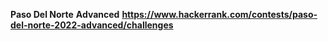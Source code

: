 **Paso Del Norte**
**Advanced**
**https://www.hackerrank.com/contests/paso-del-norte-2022-advanced/challenges**
